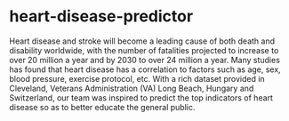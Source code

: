 # heart-disease-predictor
Heart disease and stroke will become a leading cause of both death and disability worldwide, with the number of fatalities projected to increase to over 20 million a year and by 2030 to over 24 million a year. Many studies has found that heart disease has a correlation to factors such as age, sex, blood pressure, exercise protocol, etc. With a rich dataset provided in Cleveland, Veterans Administration (VA) Long Beach, Hungary and Switzerland, our team was inspired to predict the top indicators of heart disease so as to better educate the general public.
